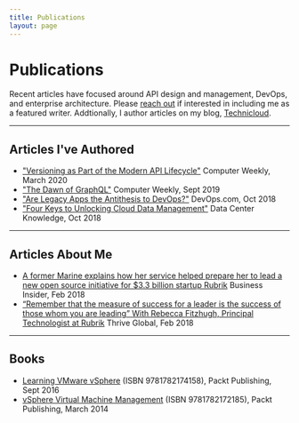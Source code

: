 ```yaml
---
title: Publications
layout: page
---
```


# Publications

Recent articles have focused around API design and management, DevOps, and enterprise architecture. Please [reach out](mailto:rebecca@technicloud.com) if interested in including me as a featured writer. Addtionally, I author articles on my blog, [Technicloud](https://technicloud.com/). 

---

## Articles I've Authored

* ["Versioning as Part of the Modern API Lifecycle"](https://www.computerweekly.com/blog/CW-Developer-Network/IT-modernisation-series-Rubrik-versioning-as-part-of-the-modern-API-lifecycle) Computer Weekly, March 2020
* ["The Dawn of GraphQL"](https://www.computerweekly.com/blog/CW-Developer-Network/Rubrik-tech-lead-the-dawn-of-GraphQL) Computer Weekly, Sept 2019
* ["Are Legacy Apps the Antithesis to DevOps?"](https://devops.com/are-legacy-apps-the-antithesis-to-devops/) DevOps.com, Oct 2018
* ["Four Keys to Unlocking Cloud Data Management"](https://www.datacenterknowledge.com/industry-perspectives/four-keys-unlocking-cloud-data-management) Data Center Knowledge, Oct 2018

---

## Articles About Me

* [A former Marine explains how her service helped prepare her to lead a new open source initiative for $3.3 billion startup Rubrik](https://www.businessinsider.com/rubrik-build-open-source-community-2019-2) Business Insider, Feb 2018
* [“Remember that the measure of success for a leader is the success of those whom you are leading” With Rebecca Fitzhugh, Principal Technologist at Rubrik](https://thriveglobal.com/stories/remember-that-the-measure-of-success-for-a-leader-is-the-success-of-those-whom-you-are-leading-with-rebecca-fitzhugh-principal-technologist-at-rubrik/) Thrive Global, Feb 2018

---

## Books

* [Learning VMware vSphere](https://www.amazon.com/dp/178217415X/ref=cm_sw_r_cp_ep_dp_W1Kkyb12WWM87) (ISBN 9781782174158), Packt Publishing, Sept 2016
* [vSphere Virtual Machine Management](https://www.amazon.com/dp/1782172181/ref=cm_sw_r_cp_ep_dp_l2KkybH1FF40C) (ISBN 9781782172185), Packt Publishing, March 2014
